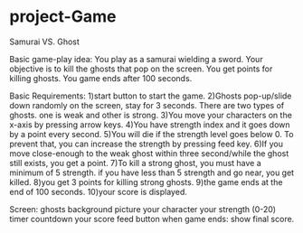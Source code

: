 # project-Game

Samurai VS. Ghost

Basic game-play idea:
You play as a samurai wielding a sword. Your objective is to kill the ghosts that pop on the screen. You get points for killing ghosts. You game ends after 100 seconds.

Basic Requirements:
1)start button to start the game.
2)Ghosts pop-up/slide down randomly on the screen, stay for 3 seconds. There are two types of ghosts. one is weak and other is strong.
3)You move your characters on the x-axis by pressing arrow keys.
4)You have strength index and it goes down by a point every second.
5)You will die if the strength level goes below 0. To prevent that, you can increase the strength by pressing feed key.
6)If you move close-enough to the weak ghost within three second/while the ghost still exists, you get a point.
7)To kill a strong ghost, you must have a minimum of 5 strength. if you have less than 5 strength and go near, you get killed.
8)you get 3 points for killing strong ghosts.
9)the game ends at the end of 100 seconds.
10)your score is displayed.

Screen:
ghosts
background picture
your character
your strength (0-20)
timer countdown
your score
feed button
when game ends: show final score.








